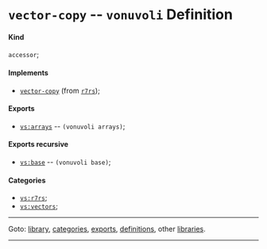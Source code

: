 

<a id='definition__vonuvoli__vector-copy'></a>

# `vector-copy` -- `vonuvoli` Definition


<a id='definition__vonuvoli__vector-copy__kind'></a>

#### Kind

`accessor`;


<a id='definition__vonuvoli__vector-copy__implements'></a>

#### Implements

 * [`vector-copy`](../../r7rs/definitions/vector-copy.md#definition__r7rs__vector-copy) (from [`r7rs`](../../r7rs/_index.md#library__r7rs));


<a id='definition__vonuvoli__vector-copy__exports'></a>

#### Exports

 * [`vs:arrays`](../../vonuvoli/exports/vs_3a_arrays.md#export__vonuvoli__vs_3a_arrays) -- `(vonuvoli arrays)`;


<a id='definition__vonuvoli__vector-copy__exports-recursive'></a>

#### Exports recursive

 * [`vs:base`](../../vonuvoli/exports/vs_3a_base.md#export__vonuvoli__vs_3a_base) -- `(vonuvoli base)`;


<a id='definition__vonuvoli__vector-copy__categories'></a>

#### Categories

 * [`vs:r7rs`](../../vonuvoli/categories/vs_3a_r7rs.md#category__vonuvoli__vs_3a_r7rs);
 * [`vs:vectors`](../../vonuvoli/categories/vs_3a_vectors.md#category__vonuvoli__vs_3a_vectors);

----

Goto: [library](../../vonuvoli/_index.md#library__vonuvoli), [categories](../../vonuvoli/categories/_index.md#toc__vonuvoli__categories), [exports](../../vonuvoli/exports/_index.md#toc__vonuvoli__exports), [definitions](../../vonuvoli/definitions/_index.md#toc__vonuvoli__definitions), other [libraries](../../_libraries.md#toc__libraries).

----

